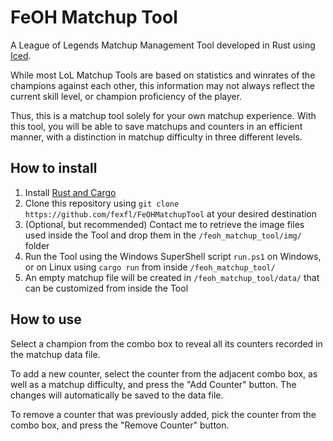 # FeOH Matchup Tool
A League of Legends Matchup Management Tool developed in Rust using [Iced](https://iced.rs/).

While most LoL Matchup Tools are based on statistics and winrates of the champions against each other, this information may not always reflect the current skill level, or champion proficiency of the player.

Thus, this is a matchup tool solely for your own matchup experience. With this tool, you will be able to save matchups and counters in an efficient manner, with a distinction in matchup difficulty in three different levels.

## How to install
1. Install [Rust and Cargo](https://www.rust-lang.org/tools/install)
2. Clone this repository using ```git clone https://github.com/fexfl/FeOHMatchupTool``` at your desired destination
3. (Optional, but recommended) Contact me to retrieve the image files used inside the Tool and drop them in the ```/feoh_matchup_tool/img/``` folder
4. Run the Tool using the Windows SuperShell script ```run.ps1``` on Windows, or on Linux using ```cargo run``` from inside ```/feoh_matchup_tool/```
5. An empty matchup file will be created in ```/feoh_matchup_tool/data/``` that can be customized from inside the Tool

## How to use
Select a champion from the combo box to reveal all its counters recorded in the matchup data file.

To add a new counter, select the counter from the adjacent combo box, as well as a matchup difficulty, and press the "Add Counter" button.
The changes will automatically be saved to the data file.

To remove a counter that was previously added, pick the counter from the combo box, and press the "Remove Counter" button.
